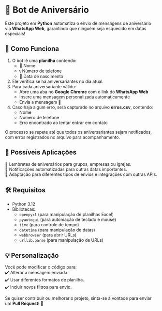 # 🎉 Bot de Aniversário  

Este projeto em **Python** automatiza o envio de mensagens de aniversário via **WhatsApp Web**, garantindo que ninguém seja esquecido em datas especiais!  

## 📌 Como Funciona  

1. O bot lê uma **planilha** contendo:  
   - 📌 Nome  
   - 📞 Número de telefone  
   - 🎂 Data de nascimento  
2. Ele verifica se há aniversariantes no dia atual.  
3. Para cada aniversariante válido:  
   - Abre uma aba no **Google Chrome** com o link do **WhatsApp Web**  
   - Insere uma mensagem personalizada automaticamente  
   - Envia a mensagem 🎊  
4. Caso haja algum erro, será capturado no arquivo **erros.csv**, contendo:  
   - Nome  
   - Número de telefone  
   - Erro encontrado ao tentar entrar em contato  

O processo se repete até que todos os aniversariantes sejam notificados, com erros registrados no arquivo para acompanhamento.  

## 🚀 Possíveis Aplicações  

🔹 Lembretes de aniversários para grupos, empresas ou igrejas.  
🔹 Notificações automatizadas para outras datas importantes.  
🔹 Adaptação para diferentes tipos de envios e integrações com outras APIs.  

## 🛠 Requisitos  

- Python 3.12
- Bibliotecas:  
  - `openpyxl` (para manipulação de planilhas Excel)  
  - `pyautogui` (para automação de teclado e mouse)  
  - `time` (para controle de tempo)  
  - `datetime` (para manipulação de datas)  
  - `webbrowser` (para abrir URLs)  
  - `urllib.parse` (para manipulação de URLs)  

## 💡 Personalização  

Você pode modificar o código para:  
✔️ Alterar a mensagem enviada.  
✔️ Usar diferentes formatos de planilha.  
✔️ Incluir novos filtros para envio.  

Se quiser contribuir ou melhorar o projeto, sinta-se à vontade para enviar um **Pull Request**! 🚀  
